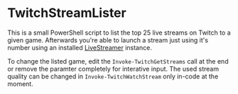 TwitchStreamLister
==================

This is a small PowerShell script to list the top 25 live streams on Twitch to a given game.
Afterwards you're able to launch a stream just using it's number using an installed [LiveStreamer](https://github.com/chrippa/livestreamer) instance.

To change the listed game, edit the `Invoke-TwitchGetStreams` call at the end or remove the paramter completely for interative input. The used stream quality can be changed in `Invoke-TwitchWatchStream` only in-code at the moment.